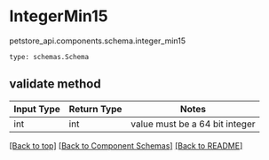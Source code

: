 # IntegerMin15
petstore_api.components.schema.integer_min15
```
type: schemas.Schema
```

## validate method
Input Type | Return Type | Notes
------------ | ------------- | -------------
int | int | value must be a 64 bit integer

[[Back to top]](#top) [[Back to Component Schemas]](../../../README.md#Component-Schemas) [[Back to README]](../../../README.md)

